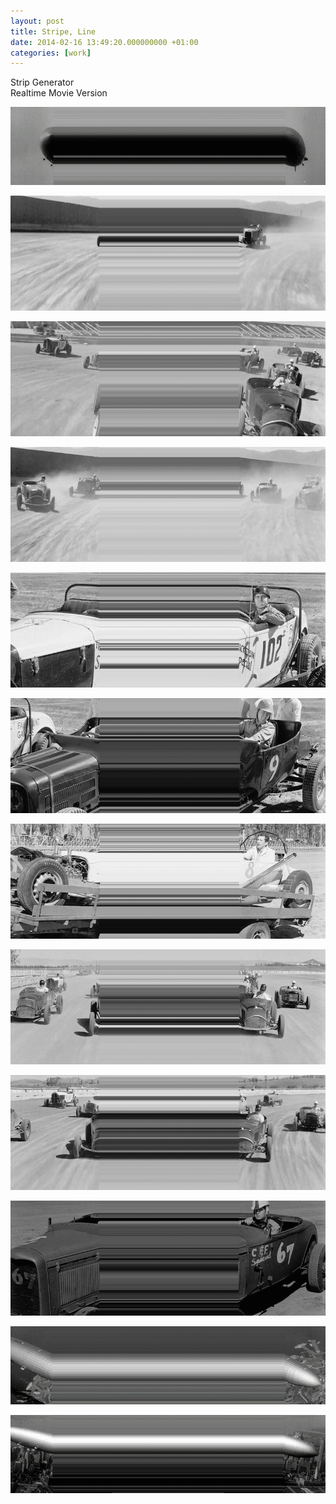 ```yaml
---
layout: post
title: Stripe, Line
date: 2014-02-16 13:49:20.000000000 +01:00
categories: [work]
---
```

Strip Generator     
Realtime Movie Version


![/assets/images/ledzep_01.png](/assets/images/ledzep_01.png)

![/assets/images/old_speed_car_01.png](/assets/images/old_speed_car_01.png)

![/assets/images/old_speed_car_02.png](/assets/images/old_speed_car_02.png)

![/assets/images/old_speed_car_03.png](/assets/images/old_speed_car_03.png)

![/assets/images/old_speed_car_04.png](/assets/images/old_speed_car_04.png)

![/assets/images/old_speed_car_08.png](/assets/images/old_speed_car_08.png)

![/assets/images/old_speed_car_09.png](/assets/images/old_speed_car_09.png)

![/assets/images/old_speed_car_07.png](/assets/images/old_speed_car_07.png)

![/assets/images/old_speed_car_05.png](/assets/images/old_speed_car_05.png)

![/assets/images/old_speed_car_06.png](/assets/images/old_speed_car_06.png)

![/assets/images/ledzep_02.png](/assets/images/ledzep_02.png)

![/assets/images/ledzep_03.png](/assets/images/ledzep_03.png)


